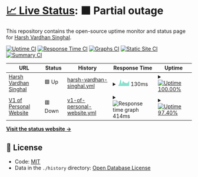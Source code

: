 # [📈 Live Status](https://harsh778.github.io/harshsinghal.me-status): <!--live status--> **🟧 Partial outage**

This repository contains the open-source uptime monitor and status page for [Harsh Vardhan Singhal](https://harshsinghal.me).

[![Uptime CI](https://github.com/koj-co/upptime/workflows/Uptime%20CI/badge.svg)](https://github.com/koj-co/upptime/actions?query=workflow%3A%22Uptime+CI%22)
[![Response Time CI](https://github.com/koj-co/upptime/workflows/Response%20Time%20CI/badge.svg)](https://github.com/koj-co/upptime/actions?query=workflow%3A%22Response+Time+CI%22)
[![Graphs CI](https://github.com/koj-co/upptime/workflows/Graphs%20CI/badge.svg)](https://github.com/koj-co/upptime/actions?query=workflow%3A%22Graphs+CI%22)
[![Static Site CI](https://github.com/koj-co/upptime/workflows/Static%20Site%20CI/badge.svg)](https://github.com/koj-co/upptime/actions?query=workflow%3A%22Static+Site+CI%22)
[![Summary CI](https://github.com/koj-co/upptime/workflows/Summary%20CI/badge.svg)](https://github.com/koj-co/upptime/actions?query=workflow%3A%22Summary+CI%22)

<!--start: status pages-->
<!-- This summary is generated by Upptime (https://github.com/upptime/upptime) -->
<!-- Do not edit this manually, your changes will be overwritten -->
<!-- prettier-ignore -->
| URL | Status | History | Response Time | Uptime |
| --- | ------ | ------- | ------------- | ------ |
| [Harsh Vardhan Singhal](https://harshsinghal.me) | 🟩 Up | [harsh-vardhan-singhal.yml](https://github.com/harsh778/harshsinghal.me-status/commits/master/history/harsh-vardhan-singhal.yml) | <details><summary><img alt="Response time graph" src="./graphs/harsh-vardhan-singhal.png" height="20"> 130ms</summary><br><a href="https://harsh778.github.io/harshsinghal.me-status/history/harsh-vardhan-singhal"><img alt="Response time 130" src="https://img.shields.io/endpoint?url=https%3A%2F%2Fraw.githubusercontent.com%2Fharsh778%2Fharshsinghal.me-status%2Fmaster%2Fapi%2Fharsh-vardhan-singhal%2Fresponse-time.json"></a><br><a href="https://harsh778.github.io/harshsinghal.me-status/history/harsh-vardhan-singhal"><img alt="24-hour response time 135" src="https://img.shields.io/endpoint?url=https%3A%2F%2Fraw.githubusercontent.com%2Fharsh778%2Fharshsinghal.me-status%2Fmaster%2Fapi%2Fharsh-vardhan-singhal%2Fresponse-time-day.json"></a><br><a href="https://harsh778.github.io/harshsinghal.me-status/history/harsh-vardhan-singhal"><img alt="7-day response time 130" src="https://img.shields.io/endpoint?url=https%3A%2F%2Fraw.githubusercontent.com%2Fharsh778%2Fharshsinghal.me-status%2Fmaster%2Fapi%2Fharsh-vardhan-singhal%2Fresponse-time-week.json"></a><br><a href="https://harsh778.github.io/harshsinghal.me-status/history/harsh-vardhan-singhal"><img alt="30-day response time 130" src="https://img.shields.io/endpoint?url=https%3A%2F%2Fraw.githubusercontent.com%2Fharsh778%2Fharshsinghal.me-status%2Fmaster%2Fapi%2Fharsh-vardhan-singhal%2Fresponse-time-month.json"></a><br><a href="https://harsh778.github.io/harshsinghal.me-status/history/harsh-vardhan-singhal"><img alt="1-year response time 130" src="https://img.shields.io/endpoint?url=https%3A%2F%2Fraw.githubusercontent.com%2Fharsh778%2Fharshsinghal.me-status%2Fmaster%2Fapi%2Fharsh-vardhan-singhal%2Fresponse-time-year.json"></a></details> | <details><summary><a href="https://harsh778.github.io/harshsinghal.me-status/history/harsh-vardhan-singhal"><img alt="Uptime 100.00%" src="https://img.shields.io/endpoint?url=https%3A%2F%2Fraw.githubusercontent.com%2Fharsh778%2Fharshsinghal.me-status%2Fmaster%2Fapi%2Fharsh-vardhan-singhal%2Fuptime.json"></a></summary><a href="https://harsh778.github.io/harshsinghal.me-status/history/harsh-vardhan-singhal"><img alt="24-hour uptime 100.00%" src="https://img.shields.io/endpoint?url=https%3A%2F%2Fraw.githubusercontent.com%2Fharsh778%2Fharshsinghal.me-status%2Fmaster%2Fapi%2Fharsh-vardhan-singhal%2Fuptime-day.json"></a><br><a href="https://harsh778.github.io/harshsinghal.me-status/history/harsh-vardhan-singhal"><img alt="7-day uptime 100.00%" src="https://img.shields.io/endpoint?url=https%3A%2F%2Fraw.githubusercontent.com%2Fharsh778%2Fharshsinghal.me-status%2Fmaster%2Fapi%2Fharsh-vardhan-singhal%2Fuptime-week.json"></a><br><a href="https://harsh778.github.io/harshsinghal.me-status/history/harsh-vardhan-singhal"><img alt="30-day uptime 100.00%" src="https://img.shields.io/endpoint?url=https%3A%2F%2Fraw.githubusercontent.com%2Fharsh778%2Fharshsinghal.me-status%2Fmaster%2Fapi%2Fharsh-vardhan-singhal%2Fuptime-month.json"></a><br><a href="https://harsh778.github.io/harshsinghal.me-status/history/harsh-vardhan-singhal"><img alt="1-year uptime 100.00%" src="https://img.shields.io/endpoint?url=https%3A%2F%2Fraw.githubusercontent.com%2Fharsh778%2Fharshsinghal.me-status%2Fmaster%2Fapi%2Fharsh-vardhan-singhal%2Fuptime-year.json"></a></details>
| [V1 of Personal Website](https://harsh.cf) | 🟥 Down | [v1-of-personal-website.yml](https://github.com/harsh778/harshsinghal.me-status/commits/master/history/v1-of-personal-website.yml) | <details><summary><img alt="Response time graph" src="./graphs/v1-of-personal-website.png" height="20"> 414ms</summary><br><a href="https://harsh778.github.io/harshsinghal.me-status/history/v1-of-personal-website"><img alt="Response time 414" src="https://img.shields.io/endpoint?url=https%3A%2F%2Fraw.githubusercontent.com%2Fharsh778%2Fharshsinghal.me-status%2Fmaster%2Fapi%2Fv1-of-personal-website%2Fresponse-time.json"></a><br><a href="https://harsh778.github.io/harshsinghal.me-status/history/v1-of-personal-website"><img alt="24-hour response time 382" src="https://img.shields.io/endpoint?url=https%3A%2F%2Fraw.githubusercontent.com%2Fharsh778%2Fharshsinghal.me-status%2Fmaster%2Fapi%2Fv1-of-personal-website%2Fresponse-time-day.json"></a><br><a href="https://harsh778.github.io/harshsinghal.me-status/history/v1-of-personal-website"><img alt="7-day response time 414" src="https://img.shields.io/endpoint?url=https%3A%2F%2Fraw.githubusercontent.com%2Fharsh778%2Fharshsinghal.me-status%2Fmaster%2Fapi%2Fv1-of-personal-website%2Fresponse-time-week.json"></a><br><a href="https://harsh778.github.io/harshsinghal.me-status/history/v1-of-personal-website"><img alt="30-day response time 414" src="https://img.shields.io/endpoint?url=https%3A%2F%2Fraw.githubusercontent.com%2Fharsh778%2Fharshsinghal.me-status%2Fmaster%2Fapi%2Fv1-of-personal-website%2Fresponse-time-month.json"></a><br><a href="https://harsh778.github.io/harshsinghal.me-status/history/v1-of-personal-website"><img alt="1-year response time 414" src="https://img.shields.io/endpoint?url=https%3A%2F%2Fraw.githubusercontent.com%2Fharsh778%2Fharshsinghal.me-status%2Fmaster%2Fapi%2Fv1-of-personal-website%2Fresponse-time-year.json"></a></details> | <details><summary><a href="https://harsh778.github.io/harshsinghal.me-status/history/v1-of-personal-website"><img alt="Uptime 97.40%" src="https://img.shields.io/endpoint?url=https%3A%2F%2Fraw.githubusercontent.com%2Fharsh778%2Fharshsinghal.me-status%2Fmaster%2Fapi%2Fv1-of-personal-website%2Fuptime.json"></a></summary><a href="https://harsh778.github.io/harshsinghal.me-status/history/v1-of-personal-website"><img alt="24-hour uptime 100.00%" src="https://img.shields.io/endpoint?url=https%3A%2F%2Fraw.githubusercontent.com%2Fharsh778%2Fharshsinghal.me-status%2Fmaster%2Fapi%2Fv1-of-personal-website%2Fuptime-day.json"></a><br><a href="https://harsh778.github.io/harshsinghal.me-status/history/v1-of-personal-website"><img alt="7-day uptime 97.40%" src="https://img.shields.io/endpoint?url=https%3A%2F%2Fraw.githubusercontent.com%2Fharsh778%2Fharshsinghal.me-status%2Fmaster%2Fapi%2Fv1-of-personal-website%2Fuptime-week.json"></a><br><a href="https://harsh778.github.io/harshsinghal.me-status/history/v1-of-personal-website"><img alt="30-day uptime 97.40%" src="https://img.shields.io/endpoint?url=https%3A%2F%2Fraw.githubusercontent.com%2Fharsh778%2Fharshsinghal.me-status%2Fmaster%2Fapi%2Fv1-of-personal-website%2Fuptime-month.json"></a><br><a href="https://harsh778.github.io/harshsinghal.me-status/history/v1-of-personal-website"><img alt="1-year uptime 97.40%" src="https://img.shields.io/endpoint?url=https%3A%2F%2Fraw.githubusercontent.com%2Fharsh778%2Fharshsinghal.me-status%2Fmaster%2Fapi%2Fv1-of-personal-website%2Fuptime-year.json"></a></details>

<!--end: status pages-->

[**Visit the status website →**](https://harshsinghal.me/harshsinghal.me-status)

## 📄 License

- Code: [MIT](./LICENSE)
- Data in the `./history` directory: [Open Database License](https://opendatacommons.org/licenses/odbl/1-0/)
